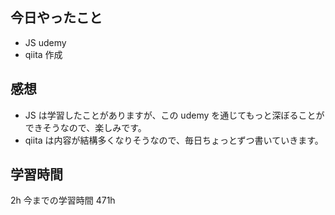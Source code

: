 ## 今日やったこと

- JS udemy
- qiita 作成

## 感想

- JS は学習したことがありますが、この udemy を通じてもっと深ぼることができそうなので、楽しみです。
- qiita は内容が結構多くなりそうなので、毎日ちょっとずつ書いていきます。

## 学習時間

2h
今までの学習時間 471h
